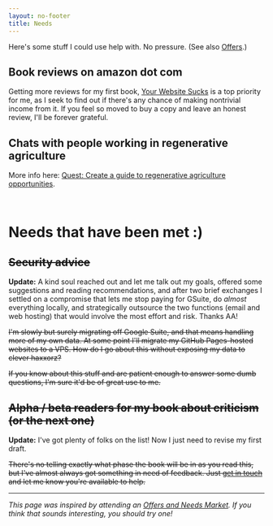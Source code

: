 ```yaml
---
layout: no-footer
title: Needs
---
```


Here's some stuff I could use help with. No pressure. (See also [Offers](/offers).)

## Book reviews on amazon dot com

Getting more reviews for my first book, [Your Website Sucks](https://www.amazon.com/dp/B0BVSXB5W7) is a top priority for me, as I seek to find out if there's any chance of making nontrivial income from it. If you feel so moved to buy a copy and leave an honest review, I'll be forever grateful.

## Chats with people working in regenerative agriculture

More info here: [Quest: Create a guide to regenerative agriculture opportunities](/quests/regen-ag).

<br />

# Needs that have been met :)

## ~~Security advice~~

**Update:** A kind soul reached out and let me talk out my goals, offered some suggestions and reading recommendations, and after two brief exchanges I settled on a compromise that lets me stop paying for GSuite, do _almost_ everything locally, and strategically outsource the two functions (email and web hosting) that would involve the most effort and risk. Thanks AA!

~~I'm slowly but surely migrating off Google Suite, and that means handling more of my own data. At some point I'll migrate my GitHub Pages-hosted websites to a VPS. How do I go about this without exposing my data to clever haxxorz?~~

~~If you know about this stuff and are patient enough to answer some dumb questions, I'm sure it'd be of great use to me.~~

## ~~Alpha / beta readers for my book about criticism (or the next one)~~

**Update:** I've got plenty of folks on the list! Now I just need to revise my first draft.

~~There's no telling exactly what phase the book will be in as you read this, but I've almost always got something in need of feedback. Just [get in touch](/contact) and let me know you're available to help.~~

---

_This page was inspired by attending an [Offers and Needs Market](https://offersandneeds.com/). If you think that sounds interesting, you should try one!_
